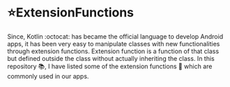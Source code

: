 # :star:ExtensionFunctions

Since, Kotlin :octocat: has became the official language to develop Android apps, it has been very easy to manipulate classes with new functionalities through extension functions.
Extension function is a function of that class but defined outside the class without actually inheriting the class.
In this repository :books:, I have listed some of the extension functions :memo: which are commonly used in our apps.
